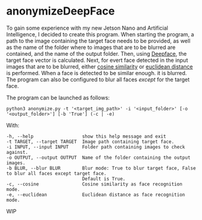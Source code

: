 # anonymizeDeepFace

To gain some experience with my new Jetson Nano and Artificial Intelligence, I decided to create this program. When starting the program, a path to the image containing the target face needs to be provided, as well as the name of the folder where to images that are to be blurred are contained, and the name of the output folder. Then, using [Deepface](https://github.com/serengil/deepface), the target face vector is calculated. Next, for evert face detected in the input images that are to be blurred, either [cosine similarity](https://en.wikipedia.org/wiki/Cosine_similarity) or [euclidean distance](https://en.wikipedia.org/wiki/Euclidean_distance) is performed. When a face is detected to be similar enough. it is blurred. The program can also be configured to blur all faces *except* for the target face.

The program can be launched as follows:
```
python3 anonymize.py -t '<target_img_path>' -i '<input_folder>' [-o '<output_folder>'] [-b 'True'] (-c | -e)
```
With:
```
-h, --help                  show this help message and exit
-t TARGET, --target TARGET  Image path containing target face.
-i INPUT, --input INPUT     Folder path containing images to check against.
-o OUTPUT, --output OUTPUT  Name of the folder containing the output images.
-b BLUR, --blur BLUR        Blur mode: True to blur target face, False to blur all faces except target face.
                            Default is True.
-c, --cosine                Cosine similarity as face recognition mode.
-e, --euclidean             Euclidean distance as face recognition mode.
```

WIP
